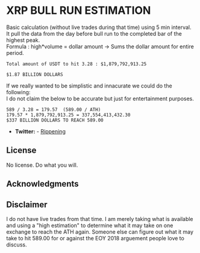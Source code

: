 # XRP BULL RUN ESTIMATION

Basic calculation (without live trades during that time) using 5 min interval.  
It pull the data from the day before bull run to the completed bar of the highest peak.  
Formula : high*volume = dollar amount  -> Sums the dollar amount for entire period.


    Total amount of USDT to hit 3.28 : $1,879,792,913.25
   
    $1.87 BILLION DOLLARS

If we really wanted to be simplistic and innacurate we could do the following:  
I do not claim the below to be accurate but just for entertainment purposes. 

    589 / 3.28 = 179.57  (589.00 / ATH)
    179.57 * 1,879,792,913.25 = 337,554,413,432.30
    $337 BILLION DOLLARS TO REACH 589.00
* **Twitter:** - [Rippening](https://twitter.com/rippening)

## License
No license.  Do what you will.

## Acknowledgments

## Disclaimer
I do not have live trades from that time.  I am merely taking what is available and using a "high estimation" to determine what it may take on one exchange to reach the ATH again.  Someone else can figure out what it may take to hit 589.00 for or against the EOY 2018 arguement people love to discuss.

